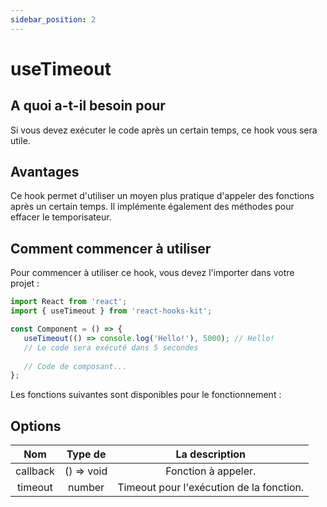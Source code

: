 ```yaml
---
sidebar_position: 2
---
```


# useTimeout

## A quoi a-t-il besoin pour

Si vous devez exécuter le code après un certain temps, ce hook vous sera utile.

## Avantages

Ce hook permet d'utiliser un moyen plus pratique d'appeler des fonctions après un certain temps. Il implémente également des méthodes pour effacer le temporisateur.

## Comment commencer à utiliser

Pour commencer à utiliser ce hook, vous devez l'importer dans votre projet :

```jsx
import React from 'react';
import { useTimeout } from 'react-hooks-kit';

const Component = () => {
   useTimeout(() => console.log('Hello!'), 5000); // Hello!
   // Le code sera exécuté dans 5 secondes
 
   // Code de composant...
};
```

Les fonctions suivantes sont disponibles pour le fonctionnement :

## Options

| Nom | Type de |  La description |
| :---: | :---: | :---: |
| callback | () => void | Fonction à appeler. |
| timeout | number | Timeout pour l'exécution de la fonction. |
